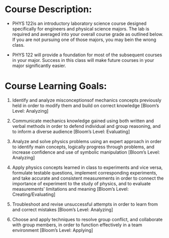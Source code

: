 # Course Description:

* PHYS 122is an introductory laboratory science course designed specifically for engineers and physical science majors.  The lab is required and averaged into your overall course grade as outlined below.  If you are not pursuing one of those majors, you may bein the wrong class.

* PHYS 122 will provide a foundation for most of the subsequent courses in your major.  Success in this class will make future courses in your major significantly easier.

# Course Learning Goals: 

1. Identify and analyze misconceptionsof mechanics concepts previously held in order to modify them and build on correct knowledge [Bloom’s Level: Analyzing]

2. Communicate mechanics knowledge gained using both written and verbal methods in order to defend individual and group reasoning, and to inform a diverse audience [Bloom’s Level: Evaluating]

3. Analyze and solve physics problems using an expert approach in order to identify main concepts, logically progress through problems, and increase confidence and use of symbolic manipulation [Bloom’s Level: Analyzing]

4. Apply physics concepts learned in class to experiments and vice versa, formulate testable questions, implement corresponding experiments, and take accurate and consistent measurements in order to connect the importance of experiment to the study of physics, and to evaluate measurements’ limitations and meaning [Bloom’s Level: Creating/Evaluating]

5. Troubleshoot and revise unsuccessful attempts in order to learn from and correct mistakes [Bloom’s Level: Analyzing]

6. Choose and apply techniques to resolve group conflict, and collaborate with group members, in order to function effectively in a team environment [Bloom’s Level: Applying]
